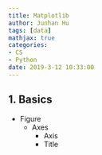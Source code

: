 ```yaml
---
title: Matplotlib
author: Junhan Hu
tags: [data]
mathjax: true
categories:
- CS
- Python
date: 2019-3-12 10:33:00
---
```


## 1. Basics

* Figure
  * Axes
    * Axis
    * Title